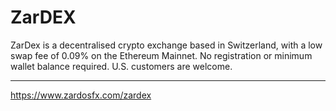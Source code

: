 # ZarDEX
ZarDex is a decentralised crypto exchange based in Switzerland, with a low swap fee of 0.09% on the Ethereum Mainnet. No registration or minimum wallet balance required. U.S. customers are welcome.

____
https://www.zardosfx.com/zardex
